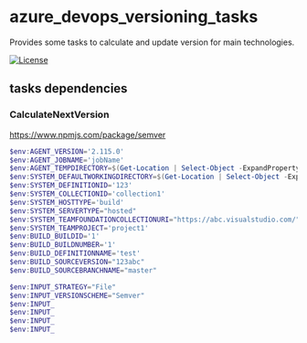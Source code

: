 # azure_devops_versioning_tasks

Provides some tasks to calculate and update version for main technologies.

[![License](https://img.shields.io/badge/license-MIT-blue.svg)](https://github.com/ygo74/azure_devops_versioning_tasks/blob/master/LICENSE)



## tasks dependencies

### CalculateNextVersion
https://www.npmjs.com/package/semver

``` powershell
$env:AGENT_VERSION='2.115.0'
$env:AGENT_JOBNAME='jobName'
$env:AGENT_TEMPDIRECTORY=$(Get-Location | Select-Object -ExpandProperty Path)
$env:SYSTEM_DEFAULTWORKINGDIRECTORY=$(Get-Location | Select-Object -ExpandProperty Path)
$env:SYSTEM_DEFINITIONID='123'
$env:SYSTEM_COLLECTIONID='collection1'
$env:SYSTEM_HOSTTYPE='build'
$env:SYSTEM_SERVERTYPE="hosted"
$env:SYSTEM_TEAMFOUNDATIONCOLLECTIONURI="https://abc.visualstudio.com/"
$env:SYSTEM_TEAMPROJECT='project1'
$env:BUILD_BUILDID='1'
$env:BUILD_BUILDNUMBER='1'
$env:BUILD_DEFINITIONNAME='test'
$env:BUILD_SOURCEVERSION="123abc"
$env:BUILD_SOURCEBRANCHNAME="master"

$env:INPUT_STRATEGY="File"
$env:INPUT_VERSIONSCHEME="Semver"
$env:INPUT_
$env:INPUT_
$env:INPUT_
$env:INPUT_

```